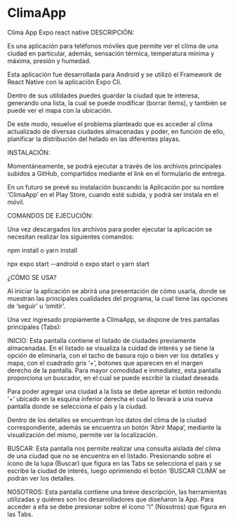 # ClimaApp
Clima App Expo react native
DESCRIPCIÓN:

Es una aplicación para teléfonos móviles que permite ver el clima de una ciudad en particular, además, sensación térmica, temperatura mínima y máxima, presión y humedad.

Esta aplicación fue desarrollada para Android y se utilizó el Framework de React Native con la aplicación Expo Cli.

Dentro de sus utilidades puedes guardar la ciudad que te interesa, generando una lista, la cual se puede modificar (borrar ítems), y también se puede ver el mapa con la ubicación.
 
De este modo, resuelve el problema planteado que es acceder al clima actualizado de diversas ciudades almacenadas y poder, en función de ello, planificar la distribución del helado en las diferentes playas.


INSTALACIÓN: 
 
Momentáneamente, se podrá ejecutar a través de los archivos principales subidos a GitHub, compartidos mediante el link en el formulario de entrega.

En un futuro se prevé su instalación buscando la Aplicación por su nombre ‘ClimaApp’ en el Play Store, cuando esté subida, y podrá ser instala en el móvil.


COMANDOS DE EJECUCIÓN:

Una vez descargados los archivos para poder ejecutar la aplicación se necesitan realizar los siguientes comandos:

npm install o yarn install

npx expo start --android o expo start o yarn start


¿CÓMO SE USA?

Al iniciar la aplicación se abrirá una presentación de cómo usarla, donde se muestran las principales cualidades del programa, la cual tiene las opciones de ‘seguir’ u ‘omitir’.

Una vez ingresado propiamente a ClimaApp, se dispone de tres pantallas principales (Tabs):

INICIO: Esta pantalla contiene el listado de ciudades previamente almacenadas. En el listado se visualiza la cuidad de interés y se tiene la opción de eliminarla, con el tacho de basura rojo o bien ver los detalles y mapa, con el cuadrado gris ‘+’, botones que aparecen en el margen derecho de la pantalla. Para mayor comodidad e inmediatez, esta pantalla proporciona un buscador, en el cual se puede escribir la ciudad deseada. 

Para poder agregar una ciudad a la lista se debe apretar el botón redondo ‘+’ ubicado en la esquina inferior derecha el cual lo llevará a una nueva pantalla donde se selecciona el país y la ciudad.

Dentro de los detalles se encuentran los datos del clima de la ciudad correspondiente, además se encuentra un botón ‘Abrir Mapa’, mediante la visualización del mismo, permite ver la localización.

BUSCAR: Esta pantalla nos permite realizar una consulta aislada del clima de una ciudad que no se encuentra en el listado. Presionando sobre el ícono de la lupa (Buscar) que figura en las Tabs se selecciona el país y se escribe la ciudad  de interés, luego oprimiendo el botón ‘BUSCAR CLIMA’ se podrán ver los detalles.

NOSOTROS: Esta pantalla contiene una breve descripción, las herramientas utilizadas y quiénes son los desarrolladores que diseñaron la App. Para acceder a ella se debe presionar sobre el ícono “i” (Nosotros) que figura en las Tabs.
